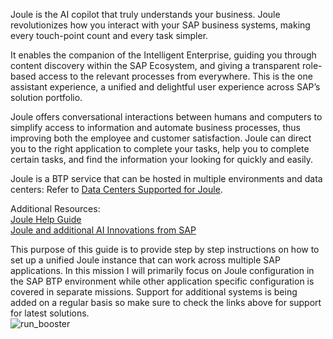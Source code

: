 Joule is the AI copilot that truly understands your business. Joule revolutionizes how you interact with your SAP business systems, making every touch-point count and every task simpler.

It enables the companion of the Intelligent Enterprise, guiding you through content discovery within the SAP Ecosystem, and giving a transparent role-based access to the relevant processes from everywhere. This is the one assistant experience, a unified and delightful user experience across SAP’s solution portfolio.

Joule offers conversational interactions between humans and computers to simplify access to information and automate business processes, thus improving both the employee and customer satisfaction. Joule can direct you to the right application to complete your tasks, help you to complete certain tasks, and find the information your looking for quickly and easily.

Joule is a BTP service that can be hosted in multiple environments and data centers:  Refer to [Data Centers Supported for Joule](https://help.sap.com/docs/joule/serviceguide/data-centers-supported-by-joule).

Additional Resources:</br>
[Joule Help Guide](https://help.sap.com/docs/joule)</br>
[Joule and additional AI Innovations from SAP](https://www.sap.com/canada/products/artificial-intelligence/ai-assistant.html)

This purpose of this guide is to provide step by step instructions on how to set up a unified Joule instance that can work across multiple SAP applications.  In this mission I will primarily focus on Joule configuration in the SAP BTP environment while other application specific configuration is covered in separate missions.  Support for additional systems is being added on a regular basis so make sure to check the links above for support for latest solutions.<br/>
![run_booster](SolutionDiagram.jpg)

